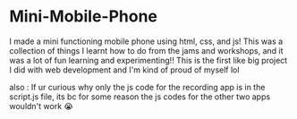 # Mini-Mobile-Phone
I made a mini functioning mobile phone using html, css, and js!
This was a collection of things I learnt how to do from the jams and workshops, and it was a lot of fun learning and experimenting!!
This is the first like big project I did with web development and I'm kind of proud of myself lol

also : If ur curious why only the js code for the recording app is in the script.js file, its bc for some reason the js codes for the other two apps wouldn't work 😭
